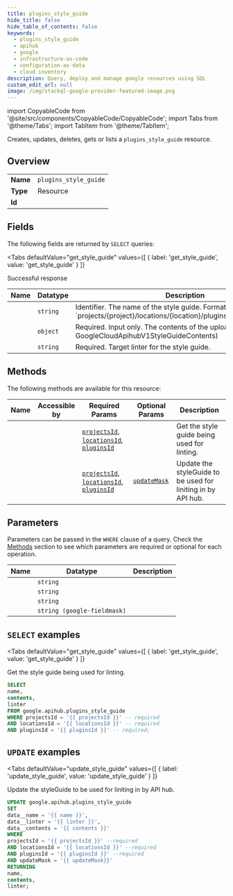 ```yaml
--- 
title: plugins_style_guide
hide_title: false
hide_table_of_contents: false
keywords:
  - plugins_style_guide
  - apihub
  - google
  - infrastructure-as-code
  - configuration-as-data
  - cloud inventory
description: Query, deploy and manage google resources using SQL
custom_edit_url: null
image: /img/stackql-google-provider-featured-image.png
---
```


import CopyableCode from '@site/src/components/CopyableCode/CopyableCode';
import Tabs from '@theme/Tabs';
import TabItem from '@theme/TabItem';

Creates, updates, deletes, gets or lists a <code>plugins_style_guide</code> resource.

## Overview
<table><tbody>
<tr><td><b>Name</b></td><td><code>plugins_style_guide</code></td></tr>
<tr><td><b>Type</b></td><td>Resource</td></tr>
<tr><td><b>Id</b></td><td><CopyableCode code="google.apihub.plugins_style_guide" /></td></tr>
</tbody></table>

## Fields

The following fields are returned by `SELECT` queries:

<Tabs
    defaultValue="get_style_guide"
    values={[
        { label: 'get_style_guide', value: 'get_style_guide' }
    ]}
>
<TabItem value="get_style_guide">

Successful response

<table>
<thead>
    <tr>
    <th>Name</th>
    <th>Datatype</th>
    <th>Description</th>
    </tr>
</thead>
<tbody>
<tr>
    <td><CopyableCode code="name" /></td>
    <td><code>string</code></td>
    <td>Identifier. The name of the style guide. Format: `projects/&#123;project&#125;/locations/&#123;location&#125;/plugins/&#123;plugin&#125;/styleGuide`</td>
</tr>
<tr>
    <td><CopyableCode code="contents" /></td>
    <td><code>object</code></td>
    <td>Required. Input only. The contents of the uploaded style guide. (id: GoogleCloudApihubV1StyleGuideContents)</td>
</tr>
<tr>
    <td><CopyableCode code="linter" /></td>
    <td><code>string</code></td>
    <td>Required. Target linter for the style guide.</td>
</tr>
</tbody>
</table>
</TabItem>
</Tabs>

## Methods

The following methods are available for this resource:

<table>
<thead>
    <tr>
    <th>Name</th>
    <th>Accessible by</th>
    <th>Required Params</th>
    <th>Optional Params</th>
    <th>Description</th>
    </tr>
</thead>
<tbody>
<tr>
    <td><a href="#get_style_guide"><CopyableCode code="get_style_guide" /></a></td>
    <td><CopyableCode code="select" /></td>
    <td><a href="#parameter-projectsId"><code>projectsId</code></a>, <a href="#parameter-locationsId"><code>locationsId</code></a>, <a href="#parameter-pluginsId"><code>pluginsId</code></a></td>
    <td></td>
    <td>Get the style guide being used for linting.</td>
</tr>
<tr>
    <td><a href="#update_style_guide"><CopyableCode code="update_style_guide" /></a></td>
    <td><CopyableCode code="update" /></td>
    <td><a href="#parameter-projectsId"><code>projectsId</code></a>, <a href="#parameter-locationsId"><code>locationsId</code></a>, <a href="#parameter-pluginsId"><code>pluginsId</code></a></td>
    <td><a href="#parameter-updateMask"><code>updateMask</code></a></td>
    <td>Update the styleGuide to be used for liniting in by API hub.</td>
</tr>
</tbody>
</table>

## Parameters

Parameters can be passed in the `WHERE` clause of a query. Check the [Methods](#methods) section to see which parameters are required or optional for each operation.

<table>
<thead>
    <tr>
    <th>Name</th>
    <th>Datatype</th>
    <th>Description</th>
    </tr>
</thead>
<tbody>
<tr id="parameter-locationsId">
    <td><CopyableCode code="locationsId" /></td>
    <td><code>string</code></td>
    <td></td>
</tr>
<tr id="parameter-pluginsId">
    <td><CopyableCode code="pluginsId" /></td>
    <td><code>string</code></td>
    <td></td>
</tr>
<tr id="parameter-projectsId">
    <td><CopyableCode code="projectsId" /></td>
    <td><code>string</code></td>
    <td></td>
</tr>
<tr id="parameter-updateMask">
    <td><CopyableCode code="updateMask" /></td>
    <td><code>string (google-fieldmask)</code></td>
    <td></td>
</tr>
</tbody>
</table>

## `SELECT` examples

<Tabs
    defaultValue="get_style_guide"
    values={[
        { label: 'get_style_guide', value: 'get_style_guide' }
    ]}
>
<TabItem value="get_style_guide">

Get the style guide being used for linting.

```sql
SELECT
name,
contents,
linter
FROM google.apihub.plugins_style_guide
WHERE projectsId = '{{ projectsId }}' -- required
AND locationsId = '{{ locationsId }}' -- required
AND pluginsId = '{{ pluginsId }}' -- required;
```
</TabItem>
</Tabs>


## `UPDATE` examples

<Tabs
    defaultValue="update_style_guide"
    values={[
        { label: 'update_style_guide', value: 'update_style_guide' }
    ]}
>
<TabItem value="update_style_guide">

Update the styleGuide to be used for liniting in by API hub.

```sql
UPDATE google.apihub.plugins_style_guide
SET 
data__name = '{{ name }}',
data__linter = '{{ linter }}',
data__contents = '{{ contents }}'
WHERE 
projectsId = '{{ projectsId }}' --required
AND locationsId = '{{ locationsId }}' --required
AND pluginsId = '{{ pluginsId }}' --required
AND updateMask = '{{ updateMask}}'
RETURNING
name,
contents,
linter;
```
</TabItem>
</Tabs>
